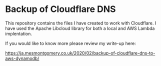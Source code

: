 # Backup of Cloudflare DNS

This repository contains the files I have created to work with Cloudflare. I have used the Apache Libcloud library for both a local and AWS Lambda implentation.

If you would like to know more please review my write-up here:

https://ja.mesmontgomery.co.uk/2020/02/backup-of-cloudflare-dns-to-aws-dynamodb/
